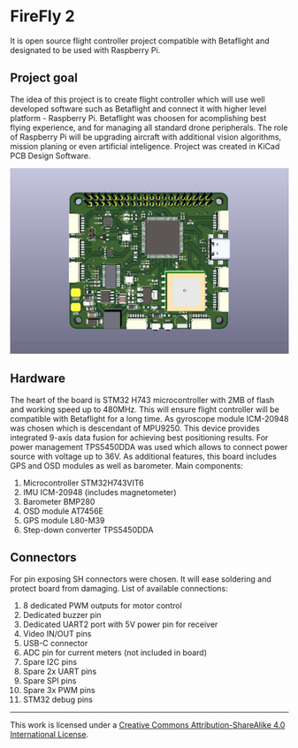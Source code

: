 # FireFly 2
It is open source flight controller project compatible with Betaflight and designated to be used with Raspberry Pi.

## Project goal
The idea of this project is to create flight controller which will use well developed software such as Betaflight and connect it with higher level platform - Raspberry Pi. Betaflight was choosen for acomplishing best flying experience, and for managing all standard drone peripherals. The role of Raspberry Pi will be upgrading aircraft with additional vision algorithms, mission planing or even artificial inteligence. Project was created in KiCad PCB Design Software.

![FireFly2](doc/firefly2.gif)

## Hardware
The heart of the board is STM32 H743 microcontroller with 2MB of flash and working speed up to 480MHz. This will ensure flight controller will be compatible with Betaflight for a long time. As gyroscope module ICM-20948 was chosen which is descendant of MPU9250. This device provides integrated 9-axis data fusion for achieving best positioning results. For power management TPS5450DDA was used which allows to connect power source with voltage up to 36V. As additional features, this board includes GPS and OSD modules as well as barometer. 
Main components:
1. Microcontroller STM32H743VIT6
2. IMU ICM-20948 (includes magnetometer)
3. Barometer BMP280
4. OSD module AT7456E
5. GPS module L80-M39
6. Step-down converter TPS5450DDA

## Connectors
For pin exposing SH connectors were chosen. It will ease soldering and protect board from damaging. List of available connections:
1. 8 dedicated PWM outputs for motor control
2. Dedicated buzzer pin
3. Dedicated UART2 port with 5V power pin for receiver
4. Video IN/OUT pins
5. USB-C connector
6. ADC pin for current meters (not included in board)
7. Spare I2C pins
8. Spare 2x UART pins
9. Spare SPI pins
10. Spare 3x PWM pins
11. STM32 debug pins

---

This work is licensed under a [Creative Commons Attribution-ShareAlike 4.0
International License][cc-by-sa].

[cc-by-sa]: http://creativecommons.org/licenses/by-sa/4.0/